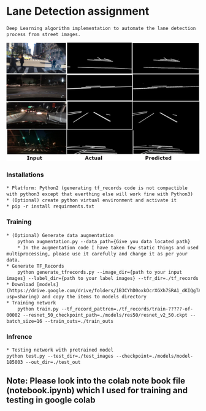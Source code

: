 # Lane Detection assignment
	Deep Learning algorithm implementation to automate the lane detection process from street images.

![Teaser Image](https://github.com/chandra411/Lane-Detection/blob/master/models/out.jpg)

### Installations
	* Platform: Python2 (generating tf_records code is not compactible with python3 except that everthing else will work fine with Python3)
	* (Optional) create python virtual environment and activate it
	* pip -r install requirments.txt

### Training 
	* (Optional) Generate data augmentation 
		python augmentation.py --data_path={Give you data located path}
		* In the augmentation code I have taken few static things and used multiprocessing, please use it carefully and change it as per your data.
	* Generate TF_Records 
		python generate_tfrecords.py --image_dir={path to your input images} --label_dir={path to your label images} --tfr_dir=./tf_records
	* Download [models](https://drive.google.com/drive/folders/1B3CYhD0oxkOcrXGXh7SRA1_dKIQgTAon?usp=sharing) and copy the items to models directory
	* Training network
		python train.py --tf_record_pattren=./tf_records/train-?????-of-00002 --resnet_50_checkpoint_path=./models/res50/resnet_v2_50.ckpt --batch_size=16 --train_outs=./train_outs

### Infrence
	* Testing network with pretrained model
	python test.py --test_dir=./test_images --checkpoint=./models/model-185003 --out_dir=./test_out

## Note: Please look into the colab note book file (notebook.ipynb) which I used for training and testing in google colab



